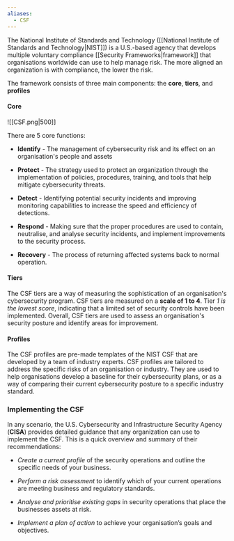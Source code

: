 ```yaml
---
aliases:
  - CSF
---
```

The National Institute of Standards and Technology ([[National Institute of Standards and Technology|NIST]]) is a U.S.-based agency that develops multiple voluntary compliance [[Security Frameworks|framework]] that organisations worldwide can use to help manage risk. The more aligned an organization is with compliance, the lower the risk.

The framework consists of three main components: the **core**, **tiers**, and **profiles**
#### Core

![[CSF.png|500]]

There are 5 core functions:

- **Identify** - The management of cybersecurity risk and its effect on an organisation's people and assets

- **Protect** - The strategy used to protect an organization through the implementation of policies, procedures, training, and tools that help mitigate cybersecurity threats.

- **Detect** - Identifying potential security incidents and improving monitoring capabilities to increase the speed and efficiency of detections.

- **Respond** - Making sure that the proper procedures are used to contain, neutralise, and analyse security incidents, and implement improvements to the security process.

- **Recovery** - The process of returning affected systems back to normal operation.

#### Tiers

The CSF tiers are a way of measuring the sophistication of an organisation's cybersecurity program. CSF tiers are measured on a **scale of 1 to 4**. Tier *1 is the lowest score*, indicating that a limited set of security controls have been implemented. Overall, CSF tiers are used to assess an organisation's security posture and identify areas for improvement.

#### Profiles

The CSF profiles are pre-made templates of the NIST CSF that are developed by a team of industry experts. CSF profiles are tailored to address the specific risks of an organisation or industry. They are used to help organisations develop a baseline for their cybersecurity plans, or as a way of comparing their current cybersecurity posture to a specific industry standard.

### Implementing the CSF

In any scenario, the U.S. Cybersecurity and Infrastructure Security Agency (**CISA**) provides detailed guidance that any organization can use to implement the CSF. This is a quick overview and summary of their recommendations:

- *Create a current profile* of the security operations and outline the specific needs of your business.

- *Perform a risk assessment* to identify which of your current operations are meeting business and regulatory standards.

- *Analyse and prioritise existing gaps* in security operations that place the businesses assets at risk.

- *Implement a plan of action* to achieve your organisation’s goals and objectives.